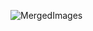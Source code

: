 ![MergedImages](https://user-images.githubusercontent.com/96253880/198852926-d21eef6c-9d4c-4412-bf5e-1bfa434fb9f5.png)






